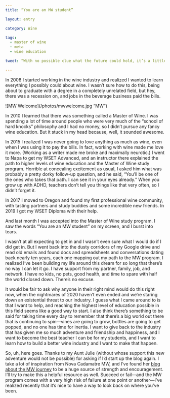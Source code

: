 ```yaml
---
title: “You are an MW student”

layout: entry

category: Wine

tags:
  - master of wine
  - meta
  - wine education

tweet: “With no possible clue what the future could hold, it’s a little comforting to know what to work on for the next few years.”

---
```

In 2008 I started working in the wine industry and realized I wanted to learn everything I possibly could about wine. I wasn’t sure how to do this, being about to graduate with a degree in a completely unrelated field, but hey, there was a recession on, and jobs in the beverage business paid the bills. 

![MW Welcome](/photos/mwwelcome.jpg “MW”)

In 2010 I learned that there was something called a Master of Wine. I was spending a lot of time around people who were very much of the “school of hard knocks” philosophy and I had no money, so I didn’t pursue any fancy wine education. But it stuck in my head because, well, it sounded awesome.

In 2015 I realized I was never going to love anything as much as wine, even when I was using it to pay the bills. In fact, working with wine made me love it more. (Working as a writer made me broke and maximally neurotic.) I went to Napa to get my WSET Advanced, and an instructor there explained the path to higher levels of wine education and the Master of Wine study program. Horrible at concealing excitement as usual, I asked him what was probably a pretty dorky follow-up question, and he said, “You’ll be one of the ones who takes that path. I can see it in your eyes already.” When you grow up with ADHD, teachers don’t tell you things like that very often, so I didn’t forget it.

In 2017 I moved to Oregon and found my first professional wine community, with tasting partners and study buddies and some incredible new friends. In 2019 I got my WSET Diploma with their help. 

And last month I was accepted into the Master of Wine study program. I saw the words “You are an MW student” on my screen, and I burst into tears. 

I wasn’t at all expecting to get in and I wasn’t even sure what I would do if I did get in. But I went back into the dusty corridors of my Google drive and read old emails and found docs and spreadsheets and conversations dating back nearly ten years, each one mapping out my path to the MW program. I realized I’ve been building my life around this dream for so long that there’s no way I can let it go. I have support from my partner, family, job, and network. I have no kids, no pets, good health, and time to spare with half the world closed down. There’s no excuse. 

It would be fair to ask why anyone in their right mind would do this right now, when the nightmares of 2020 haven’t even ended and we’re staring down an existential threat to our industry. I guess what I came around to is that I want to help, and reaching the highest level of education possible in this field seems like a good way to start. I also think there’s something to be said for taking time every day to remember that there’s a big world out there that is continuing to spin—vines are going to grow, bottles are going to get popped, and no one has time for inertia. I want to give back to the industry that has given me so much adventure and friendship and happiness, and I want to become the best teacher I can be for my students, and I want to learn how to build a better wine industry and I want to make that happen. 

So, uh, here goes. Thanks to my Aunt Julie (without whose support this new adventure would not be possible) for asking if I’d start up the blog again. I take a lot of inspiration from Nova Cadamatre MW, and I’ve found her [blog about the MW journey](http://www.novacadamatre.com/) to be a huge source of strength and encouragement. I’ll try to make this a helpful resource as well. Succeed or fail—and the MW program comes with a very high risk of failure at one point or another—I’ve realized recently that it’s nice to have a way to look back on where you’ve been. 